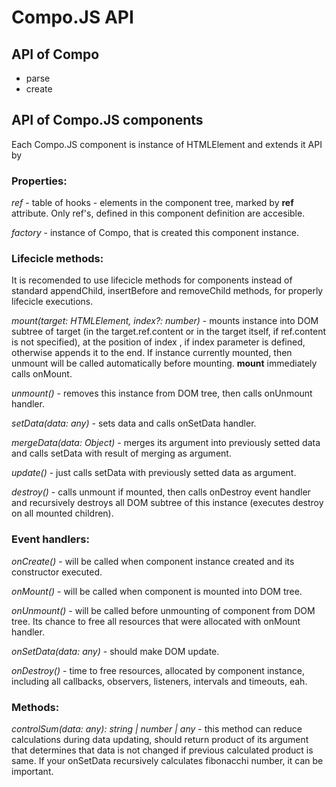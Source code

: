 # Compo.JS API

## API of Compo
* parse
* create


## API of Compo.JS components
Each Compo.JS component is instance of HTMLElement and extends it API by

### Properties:
*ref* - table of hooks - elements in the component tree, marked by **ref**
attribute. Only ref's, defined in this component definition are accesible.

*factory* - instance of Compo, that is created this component instance.

### Lifecicle methods:
It is recomended to use lifecicle methods 
for components instead of standard appendChild, insertBefore and removeChild 
methods, for properly lifecicle executions.

*mount(target: HTMLElement, index?: number)* - mounts instance into DOM subtree 
of target (in the target.ref.content 
or in the target itself, if ref.content is not specified), 
at the position of index , if index parameter is defined, 
otherwise appends it to the end. If instance currently mounted, then unmount 
will be called automatically before mounting. 
**mount** immediately calls onMount.

*unmount()* - removes this instance from DOM tree, then calls onUnmount handler.

*setData(data: any)* - sets data and calls onSetData handler.

*mergeData(data: Object)* - merges its argument into previously setted data 
and calls setData with result of merging as argument.

*update()* - just calls setData with previously setted data as argument.

*destroy()* - calls unmount if mounted, then calls onDestroy event handler 
and recursively destroys all DOM subtree of this instance 
(executes destroy on all mounted children).

### Event handlers:
*onCreate()* - will be called when component instance created and 
its constructor executed.

*onMount()* - will be called when component is mounted into DOM tree.

*onUnmount()* - will be called before unmounting of component from DOM tree.
Its chance to free all resources that were allocated with onMount handler.

*onSetData(data: any)* - should make DOM update.

*onDestroy()* - time to free resources, allocated by component instance, 
including all callbacks, observers, listeners, intervals and timeouts, eah.

### Methods:
*controlSum(data: any): string | number | any* - this method can reduce calculations 
during data updating, should return product of its argument that determines 
that data is not changed if previous calculated product is same.
If your onSetData recursively calculates fibonacchi number, it can be important.

